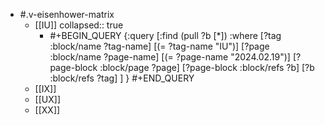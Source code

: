 - #.v-eisenhower-matrix
	- [[IU]]
	  collapsed:: true
		- #+BEGIN_QUERY
		  {:query [:find (pull ?b [*])
		    :where
		      [?tag :block/name ?tag-name]
		      [(= ?tag-name "IU")]
		      [?page :block/name ?page-name]
		      [(= ?page-name "2024.02.19")]
		      [?page-block :block/page ?page]
		      [?page-block :block/refs ?b]
		      [?b :block/refs ?tag]
		    ]
		  }
		  #+END_QUERY
	- [[IX]]
	- [[UX]]
	- [[XX]]
